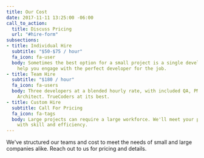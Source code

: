 ```yaml
---
title: Our Cost
date: 2017-11-11 13:25:00 -06:00
call_to_action:
  title: Discuss Pricing
  url: "#hire-form"
subsections:
- title: Individual Hire
  subtitle: "$50-$75 / hour"
  fa_icon: fa-user
  body: Sometimes the best option for a small project is a single developer. We'll
    help you engage with the perfect developer for the job.
- title: Team Hire
  subtitle: "$180 / hour"
  fa_icon: fa-users
  body: Three developers at a blended hourly rate, with included QA, PM, and a supervising
    Architect. TrueCoders at its best.
- title: Custom Hire
  subtitle: Call For Pricing
  fa_icon: fa-tags
  body: Large projects can require a large workforce. We'll meet your project's requirements
    with skill and efficiency.
---
```


We've structured our teams and cost to meet the needs of small and large companies alike. Reach out to us for pricing and details.
